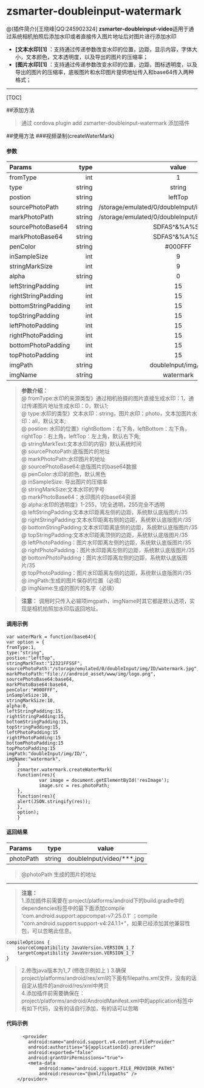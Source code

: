 # zsmarter-doubleinput-watermark

@(插件简介)[王晓峰|QQ:245902324]
**zsmarter-doubleinput-video**适用于通过系统相机拍照后添加水印或者直接传入图片地址后对图片进行添加水印
 
- **[文本水印][1]** ：支持通过传递参数改变水印的位置，边距，显示内容，字体大小，文本颜色，文本透明度，以及导出的图片的压缩率；
- **[图片水印][1]** ：支持通过传递参数改变水印的位置，边距，图标透明度，以及导出的图片的压缩率，底板图片和水印图片提供地址传入和base64传入两种格式；

-------------------

[TOC]

##添加方法

> 通过   cordova plugin add zsmarter-doubleinput-watermark  添加插件

##使用方法
###视频录制(createWaterMark)
#### 参数

| Params      |    type | value  |
| :-------- | --------:| :--: |
| fromType| int|  1   |
| type|   string |  string  |
| postion|   string|  leftTop|
| sourcePhotoPath|   string|  /storage/emulated/0/doubleInput/img/ID/watermark.jpg|
| markPhotoPath|   string|  /storage/emulated/0/doubleInput/img/ID/watermark.jpg|
| sourcePhotoBase64|   string|  SDFAS^&%A%SD|
| markPhotoBase64|   string|  SDFAS^&%A%SD|
| penColor|   string|  #000FFF|
| inSampleSize|   int|  9|
| stringMarkSize|   int|  9|
| alpha|   string|  0|
| leftStringPadding|   int|  15|
| rightStringPadding|   int|  15|
| bottomStringPadding|   int|  15|
| topStringPadding|   int|  15|
| leftPhotoPadding|   int|  15|
| rightPhotoPadding|   int|  15|
| bottomPhotoPadding|   int|  15|
| topPhotoPadding|   int|  15|
| imgPath|   string|  doubleInput/img/ID/|
| imgName|   string|  watermark|

>**参数介绍：**     
@ fromType:水印的来源类型》通过相机拍摄的图片直接生成水印：1，通过传递图片地址生成水印：0，默认1;       
@ type:水印的类型》文本水印：string，图片水印：photo，文本加图片水印：all，默认文本;    
@ postion: 水印的位置》rightBottom：右下角，leftBottom：左下角，rightTop：右上角，leftTop：左上角，默认右下角;      
@ stringMarkText:文本水印的内容》默认系统时间       
@ sourcePhotoPath:底版图片的地址        
@ markPhotoPath:水印图片的地址          
@ sourcePhotoBase64:底版图片的base64数据        
@ penColor:水印的颜色，默认黑色     
@ inSampleSize: 导出图片的压缩率        
@ stringMarkSize:文本水印的字号     
@ markPhotoBase64：水印图片的base64资源     
@ alpha:水印的透明度》1-255，1完全透明，255完全不透明       
@ leftStringPadding:文本水印距离左侧的边距，系统默认底版图片/35     
@ rightStringPadding:文本水印距离右侧的边距，系统默认底版图片/35    
@ bottomStringPadding:文本水印距离底侧的边距，系统默认底版图片/35   
@ topStringPadding:文本水印距离顶侧的边距，系统默认底版图片/35  
@ leftPhotoPadding：图片水印距离左侧的边距，系统默认底版图片/35     
@ rightPhotoPadding：图片水印距离左侧的边距，系统默认底版图片/35    
@ bottomPhotoPadding：图片水印距离左侧的边距，系统默认底版图片/35   
@ topPhotoPadding：图片水印距离左侧的边距，系统默认底版图片/35  
@ imgPath:生成的图片保存的位置（必填）  
@ imgName:生成的图片的名字（必填）    


 > **注意：**
 > 调用时只传入必输项imgpath，imgName时其它都是默认选项，实现是相机拍照加水印后返回地址。
 
#### 调用示例
	var waterMark = function(base64){
    var option = {
	fromType:1,
    type:"string",
    postion:"leftTop",
    stringMarkText:"12321FFSSF",
    sourcePhotoPath:"/storage/emulated/0/doubleInput/img/ID/watermark.jpg",
    markPhotoPath:"file:///android_asset/www/img/logo.png",
    sourcePhotoBase64:base64,
    markPhotoBase64:base64,
    penColor:"#000FFF",
    inSampleSize:10,
    stringMarkSize:10,
    alpha:0,
    leftStringPadding:15,
    rightStringPadding:15,
    bottomStringPadding:15,
    topStringPadding:15,
    leftPhotoPadding:15
    rightPhotoPadding:15
    bottomPhotoPadding:15
    topPhotoPadding:15
    imgPath:"doubleInput/img/ID/",
    imgName:"watermark",
        }
        zsmarter.watermark.createWaterMark(
        function(res){
                var image = document.getElementById('resImage');
                image.src = res.photoPath;
        },
        function(res){
        alert(JSON.stringify(res));
        },
        option);
        }
#### 返回结果
| Params      |    type | value  |
| :-------- | --------:| :--: |
| photoPath| string |   doubleInput/video/***.jpg  |
 > @photoPath 生成的图片的地址
 
-------------------
 > **注意：**       
 1.添加插件前需要在:project/platforms/android下的build.gradle中的dependencies标签中的最下面添加compile 'com.android.support:appcompat-v7:25.0.1' ；compile "com.android.support:support-v4:24.1.1+"，如果已经添加其他兼容性包，可以忽略此信息。     
 
    compileOptions {
        sourceCompatibility JavaVersion.VERSION_1_7
        targetCompatibility JavaVersion.VERSION_1_7
    }
    
  > 2.修改java版本为1_7  (修改示例如上 )
  > 3.确保project/platforms/android/res/xml的下面有filepaths.xml文件，没有的话自定从插件的android/res/xml中拷贝       
  > 4.添加插件前需要确保在：project/platforms/android/AndroidManifest.xml中的application标签中有如下代码，没有的话自行添加，有的话可以忽略        
#### 代码示例
	      <provider
            android:name="android.support.v4.content.FileProvider"
            android:authorities="${applicationId}.provider"
            android:exported="false"
            android:grantUriPermissions="true">
            <meta-data
                android:name="android.support.FILE_PROVIDER_PATHS"
                android:resource="@xml/filepaths" />
        </provider>
 